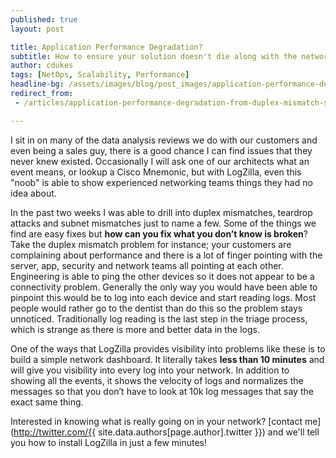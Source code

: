 ```yaml
---
published: true
layout: post

title: Application Performance Degradation?
subtitle: How to ensure your solution doesn't die along with the network
author: cdukes
tags: [NetOps, Scalability, Performance]
headline-bg: /assets/images/blog/post_images/application-performance-degradation/sorry-no-internet-today.png
redirect_from:
 - /articles/application-performance-degradation-from-duplex-mismatch-solved

---
```


I sit in on many of the data analysis reviews we do with our customers and even being a sales guy, there is a good chance I can find issues that they never knew existed. Occasionally I will ask one of our architects what an event means, or lookup a Cisco Mnemonic, but with LogZilla, even this "noob" is able to show experienced networking teams things they had no idea about.

In the past two weeks I was able to drill into duplex mismatches, teardrop attacks and subnet mismatches just to name a few. Some of the things we find are easy fixes but **how can you fix what you don’t know is broken**? Take the duplex mismatch problem for instance; your customers are complaining about performance and there is a lot of finger pointing with the server, app, security and network teams all pointing at each other. Engineering is able to ping the other devices so it does not appear to be a connectivity problem. Generally the only way you would have been able to pinpoint this would be to log into each device and start reading logs. Most people would rather go to the dentist than do this so the problem stays unnoticed. Traditionally log reading is the last step in the triage process, which is strange as there is more and better data in the logs. 

One of the ways that LogZilla provides visibility into problems like these is to build a simple network dashboard. It literally takes **less than 10 minutes** and will give you visibility into every log into your network. In addition to showing all the events, it shows the velocity of logs and normalizes the messages so that you don’t have to look at 10k log messages that say the exact same thing. 

Interested in knowing what is really going on in your network? [contact me](http://twitter.com/{{ site.data.authors[page.author].twitter }}) and we'll tell you how to install LogZilla in just a few minutes!


